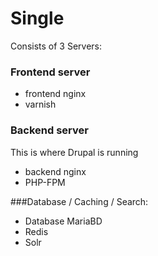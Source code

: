 # Single

Consists of 3 Servers:
### Frontend server
* frontend nginx
* varnish
### Backend server 
This is where Drupal is running
* backend nginx
* PHP-FPM


###Database / Caching / Search:
* Database MariaBD
* Redis
* Solr
